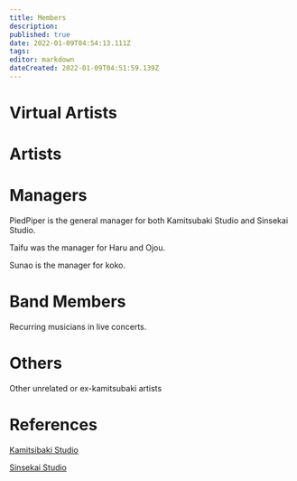 ```yaml
---
title: Members
description: 
published: true
date: 2022-01-09T04:54:13.111Z
tags: 
editor: markdown
dateCreated: 2022-01-09T04:51:59.139Z
---
```


# Virtual Artists

# Artists


# Managers

PiedPiper is the general manager for both Kamitsubaki Studio and Sinsekai Studio.

Taifu was the manager for Haru and Ojou.

Sunao is the manager for koko.

# Band Members

Recurring musicians in live concerts.

# Others

Other unrelated or ex-kamitsubaki artists

# References

[Kamitsibaki Studio](https://kamitsubaki.jp/artist/)

[Sinsekai Studio](https://sinsekaistudio.jp/artist/)
